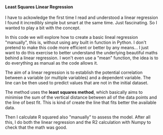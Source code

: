 #### **Least Squares Linear Regression**

I have to ackowledge the first time I read and understood a linear regression I found it incredibly simple but smart at the same time. Just fascinating. So I wanted to play a bit with the concept.

In this code we will explore how to create a basic lineal regression "manually", this is, without using any built in function in Python. I don't pretend to make this code more efficient or better by any means... I just want to do this exercise to better understand the underlying beautiful maths behind a linear regression. I won't even use a "mean" function, the idea is to do everything as manual as the code allows it.

The aim of a linear regression is to establish the potential correlation between a variable (or multiple variables) and a dependent variable. The line can be then used to predict values that are not in the initial dataset.

The method uses the **least squares method**, which basically aims to minimise the sum of the vertical distance between all of the data points and the line of best fit. This is kind of create the line that fits better the available data. 

Then I calculate R squared also "manually" to assess the model. After all this, I do both the linear regression and the R2 calculation with Numpy to check that the math was good. 
